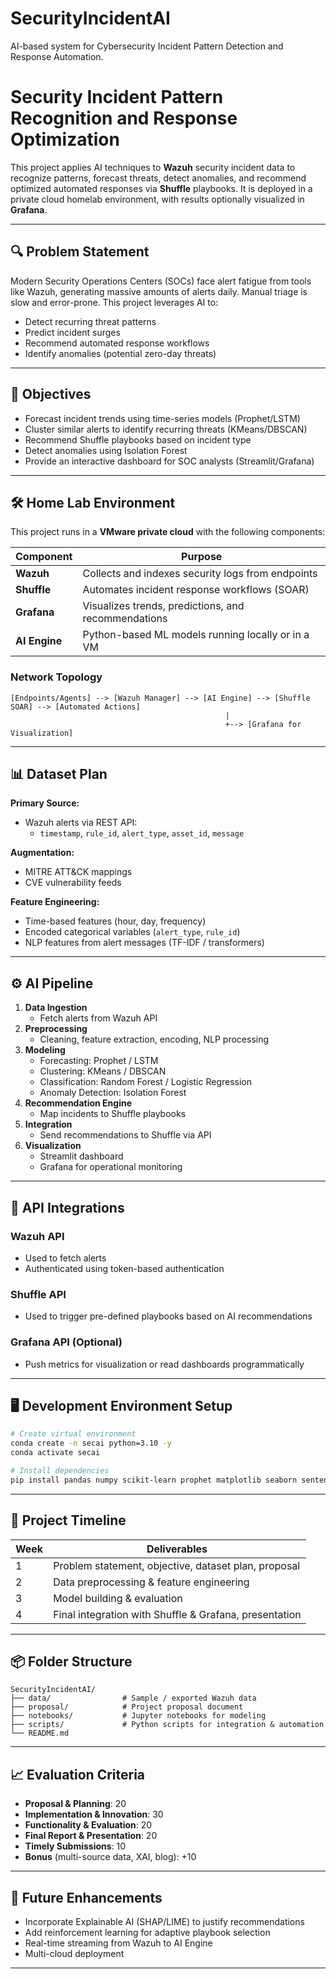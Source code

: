 # SecurityIncidentAI
AI-based system for Cybersecurity Incident Pattern Detection and Response Automation.

# Security Incident Pattern Recognition and Response Optimization

This project applies AI techniques to **Wazuh** security incident data to recognize patterns, forecast threats, detect anomalies, and recommend optimized automated responses via **Shuffle** playbooks. It is deployed in a private cloud homelab environment, with results optionally visualized in **Grafana**.

---

## 🔍 Problem Statement
Modern Security Operations Centers (SOCs) face alert fatigue from tools like Wazuh, generating massive amounts of alerts daily. Manual triage is slow and error-prone. This project leverages AI to:
- Detect recurring threat patterns
- Predict incident surges
- Recommend automated response workflows
- Identify anomalies (potential zero-day threats)

---

## 🎯 Objectives
- Forecast incident trends using time-series models (Prophet/LSTM)
- Cluster similar alerts to identify recurring threats (KMeans/DBSCAN)
- Recommend Shuffle playbooks based on incident type
- Detect anomalies using Isolation Forest
- Provide an interactive dashboard for SOC analysts (Streamlit/Grafana)

---

## 🛠️ Home Lab Environment
This project runs in a **VMware private cloud** with the following components:

| Component     | Purpose                                                |
|---------------|--------------------------------------------------------|
| **Wazuh**     | Collects and indexes security logs from endpoints      |
| **Shuffle**   | Automates incident response workflows (SOAR)           |
| **Grafana**   | Visualizes trends, predictions, and recommendations    |
| **AI Engine** | Python-based ML models running locally or in a VM      |

### Network Topology
```
[Endpoints/Agents] --> [Wazuh Manager] --> [AI Engine] --> [Shuffle SOAR] --> [Automated Actions]
                                                |
                                                +--> [Grafana for Visualization]
```

---

## 📊 Dataset Plan
**Primary Source:**
- Wazuh alerts via REST API:
  - `timestamp`, `rule_id`, `alert_type`, `asset_id`, `message`

**Augmentation:**
- MITRE ATT&CK mappings
- CVE vulnerability feeds

**Feature Engineering:**
- Time-based features (hour, day, frequency)
- Encoded categorical variables (`alert_type`, `rule_id`)
- NLP features from alert messages (TF-IDF / transformers)

---

## ⚙️ AI Pipeline
1. **Data Ingestion**
   - Fetch alerts from Wazuh API
2. **Preprocessing**
   - Cleaning, feature extraction, encoding, NLP processing
3. **Modeling**
   - Forecasting: Prophet / LSTM
   - Clustering: KMeans / DBSCAN
   - Classification: Random Forest / Logistic Regression
   - Anomaly Detection: Isolation Forest
4. **Recommendation Engine**
   - Map incidents to Shuffle playbooks
5. **Integration**
   - Send recommendations to Shuffle via API
6. **Visualization**
   - Streamlit dashboard
   - Grafana for operational monitoring

---

## 🔗 API Integrations

### **Wazuh API**
- Used to fetch alerts
- Authenticated using token-based authentication

### **Shuffle API**
- Used to trigger pre-defined playbooks based on AI recommendations

### **Grafana API** (Optional)
- Push metrics for visualization or read dashboards programmatically

---

## 🖥️ Development Environment Setup
```bash
# Create virtual environment
conda create -n secai python=3.10 -y
conda activate secai

# Install dependencies
pip install pandas numpy scikit-learn prophet matplotlib seaborn sentence-transformers streamlit requests
```

---

## 📅 Project Timeline

| Week | Deliverables |
|------|--------------|
| 1 | Problem statement, objective, dataset plan, proposal |
| 2 | Data preprocessing & feature engineering |
| 3 | Model building & evaluation |
| 4 | Final integration with Shuffle & Grafana, presentation |

---

## 📦 Folder Structure
```
SecurityIncidentAI/
├── data/                # Sample / exported Wazuh data
├── proposal/            # Project proposal document
├── notebooks/           # Jupyter notebooks for modeling
├── scripts/             # Python scripts for integration & automation
└── README.md
```

---

## 📈 Evaluation Criteria
- **Proposal & Planning**: 20
- **Implementation & Innovation**: 30
- **Functionality & Evaluation**: 20
- **Final Report & Presentation**: 20
- **Timely Submissions**: 10
- **Bonus** (multi-source data, XAI, blog): +10

---

## 📌 Future Enhancements
- Incorporate Explainable AI (SHAP/LIME) to justify recommendations
- Add reinforcement learning for adaptive playbook selection
- Real-time streaming from Wazuh to AI Engine
- Multi-cloud deployment

---

